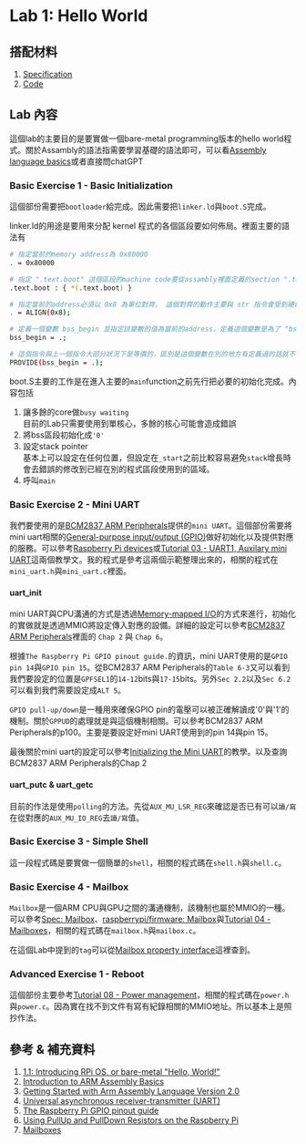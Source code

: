 # Lab 1: Hello World

## 搭配材料

1. [Specification](https://nycu-caslab.github.io/OSC2024/labs/lab1.html)
2. [Code](https://github.com/gama79530/NYCU_2024_Operating_System_Capstone/tree/main/Lab1)

## Lab 內容

這個lab的主要目的是要實做一個bare-metal programming版本的hello world程式。關於Assambly的語法指需要學習基礎的語法即可，可以看[Assembly language basics](https://developer.arm.com/documentation/107829/0200/Assembly-language-basics)或者直接問chatGPT

### Basic Exercise 1 - Basic Initialization

這個部份需要把`bootloader`給完成。因此需要把`linker.ld`與`boot.S`完成。

linker.ld的用途是要用來分配 kernel 程式的各個區段要如何佈局。裡面主要的語法有

```bash
# 指定當前的memory address為 0x80000
. = 0x80000

# 指定 ".text.boot" 這個區段的machine code要從assambly裡面定義的section ".text.boot" 取得
.text.boot : { *(.text.boot) }

# 指定當前的address必須以 0x8 為單位對齊， 這個對齊的動作主要與 str 指令會受到硬體限制有關。
. = ALIGN(0x8);

# 定義一個變數 bss_begin 並指定該變數的值為當前的address，定義這個變數是為了 "bss區段初始化" 時所需
bss_begin = .;

# 這個指令與上一個指令大部分狀況下是等價的，區別是這個變數在別的地方有定義過的話就不會覆蓋已經定義過的值
PROVIDE(bss_begin = .);
```

boot.S主要的工作是在進入主要的`main`function之前先行把必要的初始化完成。內容包括

1. 讓多餘的core做`busy waiting`  
   目前的Lab只需要使用到單核心，多餘的核心可能會造成錯誤
2. 將bss區段初始化成`'0'`
3. 設定stack pointer  
   基本上可以設定在任何位置，但設定在`_start`之前比較容易避免`stack`增長時會去錯誤的修改到已經在別的程式區段使用到的區域。
4. 呼叫`main`

### Basic Exercise 2 - Mini UART

我們要使用的是[BCM2837 ARM Peripherals](https://cs140e.sergio.bz/docs/BCM2837-ARM-Peripherals.pdf)提供的`mini UART`。這個部份需要將mini uart相關的[General-purpose input/output (GPIO)](https://en.wikipedia.org/wiki/General-purpose_input/output)做好初始化以及提供對應的服務。可以參考[Raspberry Pi devices](https://github.com/s-matyukevich/raspberry-pi-os/blob/master/docs/lesson01/rpi-os.md#raspberry-pi-devices)或[Tutorial 03 - UART1, Auxilary mini UART](https://github.com/bztsrc/raspi3-tutorial/tree/master/03_uart1)這兩個教學文。我的程式是參考這兩個示範整理出來的，相關的程式在`mini_uart.h`與`mini_uart.c`裡面。

#### uart_init

mini UART與CPU溝通的方式是透過[Memory-mapped I/O](https://en.wikipedia.org/wiki/Memory-mapped_I/O_and_port-mapped_I/O)的方式來進行，初始化的實做就是透過MMIO將設定傳入對應的設備。詳細的設定可以參考[BCM2837 ARM Peripherals](https://cs140e.sergio.bz/docs/BCM2837-ARM-Peripherals.pdf)裡面的 `Chap 2` 與 `Chap 6`。

根據`The Raspberry Pi GPIO pinout guide.`的資訊，mini UART使用的是`GPIO pin 14`與`GPIO pin 15`。從BCM2837 ARM Peripherals的`Table 6-3`又可以看到我們要設定的位置是`GPFSEL1`的`14-12`bits與`17-15`bits。另外`Sec 2.2`以及`Sec 6.2`可以看到我們需要設定成`ALT 5`。

`GPIO pull-up/down`是一種用來確保GPIO pin的電壓可以被正確解讀成'0'與'1'的機制。關於`GPPUD`的處理就是與這個機制相關。可以參考BCM2837 ARM Peripherals的p100。主要是要設定好mini UART使用到的pin 14與pin 15。

最後關於mini uart的設定可以參考[Initializing the Mini UART](https://github.com/s-matyukevich/raspberry-pi-os/blob/master/docs/lesson01/rpi-os.md#initializing-the-mini-uart)的教學。以及查詢BCM2837 ARM Peripherals的Chap 2

#### uart_putc & uart_getc

目前的作法是使用`polling`的方法。先從`AUX_MU_LSR_REG`來確認是否已有可以`讀/寫`在從對應的`AUX_MU_IO_REG`去`讀/寫`值。

### Basic Exercise 3 - Simple Shell

這一段程式碼是要實做一個簡單的`shell`，相關的程式碼在`shell.h`與`shell.c`。

### Basic Exercise 4 - Mailbox

`Mailbox`是一個ARM CPU與GPU之間的溝通機制，該機制也屬於MMIO的一種。可以參考[Spec: Mailbox](https://nycu-caslab.github.io/OSC2024/labs/hardware/mailbox.html#mailbox)、[raspberrypi/firmware: Mailbox](https://github.com/raspberrypi/firmware/wiki/Mailboxes)與[Tutorial 04 - Mailboxes](https://github.com/bztsrc/raspi3-tutorial/tree/master/04_mailboxes)，相關的程式碼在`mailbox.h`與`mailbox.c`。

在這個Lab中提到的`tag`可以從[Mailbox property interface](https://github.com/raspberrypi/firmware/wiki/Mailbox-property-interface)這裡查到。

### Advanced Exercise 1 - Reboot

這個部份主要參考[Tutorial 08 - Power management](https://github.com/bztsrc/raspi3-tutorial/tree/master/08_power)，相關的程式碼在`power.h`與`power.c`。因為實在找不到文件有寫有紀錄相關的MMIO地址。所以基本上是照抄作法。

## 參考 & 補充資料

1. [1.1: Introducing RPi OS, or bare-metal "Hello, World!"](https://github.com/s-matyukevich/raspberry-pi-os/blob/master/docs/lesson01/rpi-os.md)
2. [Introduction to ARM Assembly Basics](https://azeria-labs.com/writing-arm-assembly-part-1/)
3. [Getting Started with Arm Assembly Language Version 2.0](https://developer.arm.com/documentation/107829/0200)
4. [Universal asynchronous receiver-transmitter (UART)](https://en.wikipedia.org/wiki/Universal_asynchronous_receiver-transmitter)
5. [The Raspberry Pi GPIO pinout guide](https://pinout.xyz/)
6. [Using PullUp and PullDown Resistors on the Raspberry Pi](https://grantwinney.com/raspberry-pi-using-pullup-and-pulldown-resistors/)
7. [Mailboxes](https://github.com/raspberrypi/firmware/wiki/Mailboxes)
